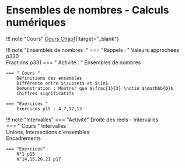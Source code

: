 # Ensembles de nombres - Calculs numériques

!!! note "Cours"
    [Cours Chap1](./Chap1-ensembles-calculs.pdf){:target="_blank"}  
    
!!! note "Ensembles de nombres :" 
    === "Rappels : "
        Valeurs approchées p330  
        Fractions p331
    === " Activité : "
        Ensembles de nombres

    === " Cours "
        Définitions des ensembles  
        Différence entre $\subset$ et $\in$  
        Demonstration : Montrer que $\frac{1}{3} \notin $\mathbb{D}$
        Chiffres significatifs

    === "Exercices "
        Exercices p15 : 4,7,12,13

!!! note "Intervalles"
    === "Activité" 
         Droite des réels - Intervalles  
    === " Cours "
         Intervalles  
         Unions, Intersections d'ensembles  
         Encadrements  
    
    === "Exercices"
        N°1 p15  
        N°14,15,20,21 p17  
